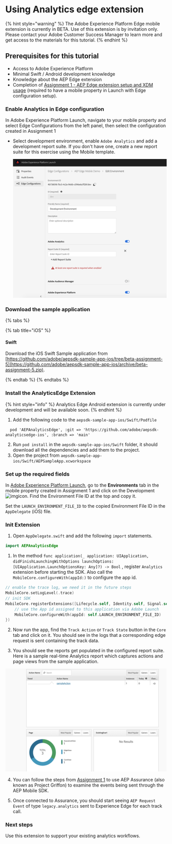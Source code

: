 # Using Analytics edge extension 

{% hint style="warning" %}
The Adobe Experience Platform Edge mobile extension is currently in BETA. Use of this extension is by invitation only. Please contact your Adobe Customer Success Manager to learn more and get access to the materials for this tutorial.
{% endhint %}

## Prerequisites for this tutorial

* Access to Adobe Experience Platform
* Minimal Swift / Android development knowledge 
* Knowledge about the AEP Edge extension
* Completion of [Assignment 1 - AEP Edge extension setup and XDM usage](https://aep-sdks.gitbook.io/docs/beta/experience-platform-extension/tutorials/tutorial-1-edge-extension-setup) (required to have a mobile property in Launch with Edge configuration setup).

### Enable Analytics in Edge configuration

In Adobe Experience Platform Launch, navigate to your mobile property and select Edge Configurations from the left panel, then select the configuration created in Assignment 1

* Select development environment, enable `Adobe Analytics` and add a development report suite. If you don't have one, create a new report suite for this exercise using the Mobile template.

   ![](../../../.gitbook/assets/edge_analytics_config.png)


### Download the sample application

{% tabs %}

{% tab title="iOS" %}

#### Swift

Download the iOS Swift Sample application from [https://github.com/adobe/aepsdk-sample-app-ios/tree/beta-assignment-5](https://github.com/adobe/aepsdk-sample-app-ios/archive/beta-assignment-5.zip).

{% endtab %}
{% endtabs %}

### Install the AnalyticsEdge Extension

{% hint style="info" %}
Analytics Edge Android extension is currently under development and will be available soon.
{% endhint %}

1. Add the following code to the `aepsdk-sample-app-ios/Swift/Podfile`

```text
  pod 'AEPAnalyticsEdge', :git => 'https://github.com/adobe/aepsdk-analyticsedge-ios', :branch => 'main'
```

2. Run `pod install` in the `aepsdk-sample-app-ios/Swift` folder, it should download all the dependencies and add them to the project.
3. Open the project from `aepsdk-sample-app-ios/Swift/AEPSampleApp.xcworkspace`

### Set up the required fields

In [Adobe Experience Platform Launch](https://experience.adobe.com/launch), go to the **Environments** tab in the mobile property created in Assignment 1 and click on the Development![img](https://firebasestorage.googleapis.com/v0/b/gitbook-28427.appspot.com/o/assets%2F-Lf1Mc1caFdNCK_mBwhe%2F-Lf1N06T8hdv0-r5jPPN%2F-Lf1N3-ofPO9fLFT1edw%2Fscreen-shot-2018-10-18-at-11.22.17-am.png?generation=1558039279051937&alt=media)icon. Find the Environment File ID at the top and copy it.

Set the `LAUNCH_ENVIRONMENT_FILE_ID` to the copied Environment File ID in the `AppDelegate` \(iOS\) file.

### Init Extension

1. Open `AppDelegate.swift` and add the following `import` statements.

```swift
import AEPAnalyticsEdge
```

1. In the method `func application(_ application: UIApplication, didFinishLaunchingWithOptions launchOptions: [UIApplication.LaunchOptionsKey: Any]?) -> Bool` , register `Analytics` extension before starting the SDK. Also call the `MobileCore.configureWith(appId:)` to configure the app id. 

```swift
// enable the trace log, we need it in the future steps
MobileCore.setLogLevel(.trace)
// init SDK
MobileCore.registerExtensions([Lifecycle.self, Identity.self, Signal.self, Edge.self, Analytics.self], {
    // use the App id assigned to this application via Adobe Launch
    MobileCore.configureWith(appId: self.LAUNCH_ENVIRONMENT_FILE_ID)
})
```

2. Now run the app, find the `Track Action` or `Track State` button in the `Core` tab and click on it. You should see in the logs that a corresponding edge request is sent containing the track data. 

3. You should see the reports get populated in the configured report suite. Here is a sample real-time Analytics report which captures actions and page views from the sample application. 

  ![](../../../.gitbook/assets/edge_analytics_report.png)


4. You can follow the steps from [Assignment 1](https://aep-sdks.gitbook.io/docs/beta/experience-platform-extension/tutorials/tutorial-1-edge-extension-setup#using-aep-assurance) to use AEP Assurance (also known as Project Griffon) to examine the events being sent through the AEP Mobile SDK.

5. Once connected to Assurance, you should start seeing `AEP Request Event` of type `legacy.analytics` sent to Experience Edge for each track call.

### Next steps

Use this extension to support your existing analytics workflows.